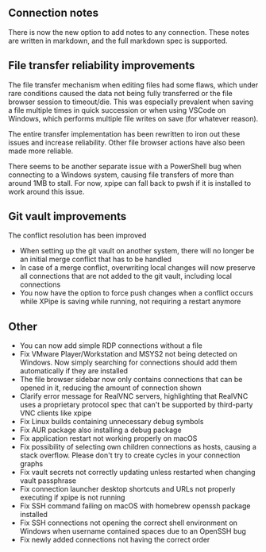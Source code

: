 ## Connection notes

There is now the new option to add notes to any connection. These notes are written in markdown, and the full markdown spec is supported.

## File transfer reliability improvements

The file transfer mechanism when editing files had some flaws, which under rare conditions caused the data not being fully transferred or the file browser session to timeout/die. This was especially prevalent when saving a file multiple times in quick succession or when using VSCode on Windows, which performs multiple file writes on save (for whatever reason).

The entire transfer implementation has been rewritten to iron out these issues and increase reliability. Other file browser actions have also been made more reliable.

There seems to be another separate issue with a PowerShell bug when connecting to a Windows system, causing file transfers of more than around 1MB to stall. For now, xpipe can fall back to pwsh if it is installed to work around this issue.

## Git vault improvements

The conflict resolution has been improved
- When setting up the git vault on another system, there will no longer be an initial merge conflict that has to be handled
- In case of a merge conflict, overwriting local changes will now preserve all connections that are not added to the git vault, including local connections
- You now have the option to force push changes when a conflict occurs while XPipe is saving while running, not requiring a restart anymore

## Other

- You can now add simple RDP connections without a file
- Fix VMware Player/Workstation and MSYS2 not being detected on Windows. Now simply searching for connections should add them automatically if they are installed
- The file browser sidebar now only contains connections that can be opened in it, reducing the amount of connection shown
- Clarify error message for RealVNC servers, highlighting that RealVNC uses a proprietary protocol spec that can't be supported by third-party VNC clients like xpipe
- Fix Linux builds containing unnecessary debug symbols
- Fix AUR package also installing a debug package
- Fix application restart not working properly on macOS
- Fix possibility of selecting own children connections as hosts, causing a stack overflow. Please don't try to create cycles in your connection graphs
- Fix vault secrets not correctly updating unless restarted when changing vault passphrase
- Fix connection launcher desktop shortcuts and URLs not properly executing if xpipe is not running
- Fix SSH command failing on macOS with homebrew openssh package installed
- Fix SSH connections not opening the correct shell environment on Windows when username contained spaces due to an OpenSSH bug
- Fix newly added connections not having the correct order
